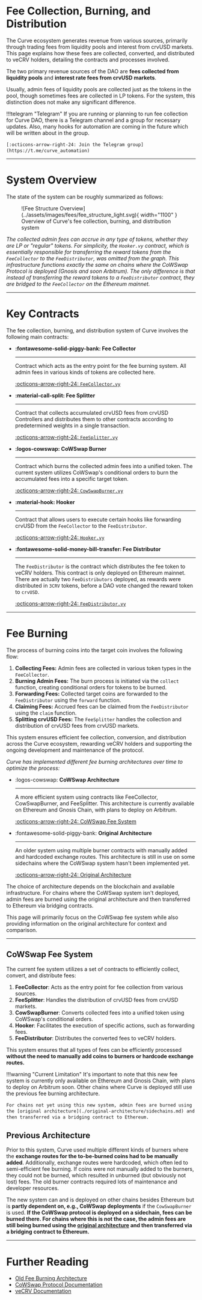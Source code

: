 <h1>Fee Collection, Burning, and Distribution</h1>

The Curve ecosystem generates revenue from various sources, primarily through trading fees from liquidity pools and interest from crvUSD markets. This page explains how these fees are collected, converted, and distributed to veCRV holders, detailing the contracts and processes involved.

The two primary revenue sources of the DAO are **fees collected from liquidity pools** and **interest rate fees from crvUSD markets**.

Usually, admin fees of liquidity pools are collected just as the tokens in the pool, though sometimes fees are collected in LP tokens. For the system, this distinction does not make any significant difference.


!!!telegram "Telegram"
    If you are running or planning to run fee collection for Curve DAO, there is a Telegram channel and a group for necessary updates. Also, many hooks for automation are coming in the future which will be written about in the group.

    [:octicons-arrow-right-24: Join the Telegram group](https://t.me/curve_automation)

---


# **System Overview**

The state of the system can be roughly summarized as follows:

<figure markdown="span">
  ![Fee Structure Overview](../assets/images/fees/fee_structure_light.svg){ width="1100" }
  <figcaption>Overview of Curve's fee collection, burning, and distribution system</figcaption>
</figure>

*The collected admin fees can accrue in any type of tokens, whether they are LP or "regular" tokens. For simplicity, the `Hooker.vy` contract, which is essentially responsible for transferring the reward tokens from the `FeeCollector` to the `FeeDistributor`, was omitted from the graph. This infrastructure functions exactly the same on chains where the CoWSwap Protocol is deployed (Gnosis and soon Arbitrum). The only difference is that instead of transferring the reward tokens to a `FeeDistributor` contract, they are bridged to the `FeeCollector` on the Ethereum mainnet.*


---


# **Key Contracts**

The fee collection, burning, and distribution system of Curve involves the following main contracts:

<div class="grid cards" markdown>

- **:fontawesome-solid-piggy-bank: Fee Collector**

    ---
    Contract which acts as the entry point for the fee burning system. All admin fees in various kinds of tokens are collected here.

    [:octicons-arrow-right-24: `FeeCollector.vy`](FeeCollector.md)

- **:material-call-split: Fee Splitter**

    ---
    Contract that collects accumulated crvUSD fees from crvUSD Controllers and distributes them to other contracts according to predetermined weights in a single transaction.

    [:octicons-arrow-right-24: `FeeSplitter.vy`](FeeSplitter.md)

- **:logos-cowswap: CoWSwap Burner**

    ---
    Contract which burns the collected admin fees into a unified token. The current system utilizes CoWSwap's conditional orders to burn the accumulated fees into a specific target token.

    [:octicons-arrow-right-24: `CowSwapBurner.vy`](CowSwapBurner.md)

- **:material-hook: Hooker**

    ---
    Contract that allows users to execute certain hooks like forwarding crvUSD from the `FeeCollector` to the `FeeDistributor`.

    [:octicons-arrow-right-24: `Hooker.vy`](Hooker.md)

- **:fontawesome-solid-money-bill-transfer: Fee Distributor**

    ---
    The `FeeDistributor` is the contract which distributes the fee token to veCRV holders. This contract is only deployed on Ethereum mainnet. There are actually two `FeeDistributors` deployed, as rewards were distributed in `3CRV` tokens, before a DAO vote changed the reward token to `crvUSD`.

    [:octicons-arrow-right-24: `FeeDistributor.vy`](FeeDistributor.md)

</div>


---


# **Fee Burning**

The process of burning coins into the target coin involves the following flow:

1. **Collecting Fees:** Admin fees are collected in various token types in the `FeeCollector`.
2. **Burning Admin Fees:** The burn process is initiated via the `collect` function, creating conditional orders for tokens to be burned.
3. **Forwarding Fees:** Collected target coins are forwarded to the `FeeDistributor` using the `forward` function.
4. **Claiming Fees:** Accrued fees can be claimed from the `FeeDistributor` using the `claim` function.
5. **Splitting crvUSD Fees:** The `FeeSplitter` handles the collection and distribution of crvUSD fees from crvUSD markets.

This system ensures efficient fee collection, conversion, and distribution across the Curve ecosystem, rewarding veCRV holders and supporting the ongoing development and maintenance of the protocol.

*Curve has implemented different fee burning architectures over time to optimize the process:*

<div class="grid cards" markdown>

-   :logos-cowswap: **CoWSwap Architecture**

    ---

    A more efficient system using contracts like FeeCollector, CowSwapBurner, and FeeSplitter. This architecture is currently available on Ethereum and Gnosis Chain, with plans to deploy on Arbitrum.

    [:octicons-arrow-right-24: CoWSwap Fee System](#cowswap-fee-system)

-   :fontawesome-solid-piggy-bank: **Original Architecture**

    ---

    An older system using multiple burner contracts with manually added and hardcoded exchange routes. This architecture is still in use on some sidechains where the CoWSwap system hasn't been implemented yet.

    [:octicons-arrow-right-24: Original Architecture](./original-architecture/overview.md)

</div>

The choice of architecture depends on the blockchain and available infrastructure. For chains where the CoWSwap system isn't deployed, admin fees are burned using the original architecture and then transferred to Ethereum via bridging contracts.

This page will primarily focus on the CoWSwap fee system while also providing information on the original architecture for context and comparison.

---

## **CoWSwap Fee System**

The current fee system utilizes a set of contracts to efficiently collect, convert, and distribute fees:

1. **FeeCollector**: Acts as the entry point for fee collection from various sources.
2. **FeeSplitter**: Handles the distribution of crvUSD fees from crvUSD markets.
3. **CowSwapBurner**: Converts collected fees into a unified token using CoWSwap's conditional orders.
4. **Hooker**: Facilitates the execution of specific actions, such as forwarding fees.
5. **FeeDistributor**: Distributes the converted fees to veCRV holders.

This system ensures that all types of fees can be efficiently processed **without the need to manually add coins to burners or hardcode exchange routes.**

!!!warning "Current Limitation"
    It's important to note that this new fee system is currently only available on Ethereum and Gnosis Chain, with plans to deploy on Arbitrum soon. Other chains where Curve is deployed still use the previous fee burning architecture.

    For chains not yet using this new system, admin fees are burned using the [original architecture](./original-architecture/sidechains.md) and then transferred via a bridging contract to Ethereum.


## **Previous Architecture**

Prior to this system, Curve used multiple different kinds of burners where the **exchange routes for the to-be-burned coins had to be manually added**. Additionally, exchange routes were hardcoded, which often led to semi-efficient fee burning. If coins were not manually added to the burners, they could not be burned, which resulted in unburned (but obviously not lost) fees. The old burner contracts required lots of maintenance and developer resources.

The new system can and is deployed on other chains besides Ethereum but is **partly dependent on, e.g., CoWSwap deployments** if the `CowSwapBurner` is used. **If the CoWSwap protocol is deployed on a sidechain, fees can be burned there. For chains where this is not the case, the admin fees are still being burned using the [original architecture](./original-architecture/sidechains.md) and then transferred via a bridging contract to Ethereum.**

---

# **Further Reading**

- [Old Fee Burning Architecture](./original-architecture/overview.md)
- [CoWSwap Protocol Documentation](https://docs.cow.fi/)
- [veCRV Documentation](../curve_dao/voting-escrow/voting-escrow.md)

